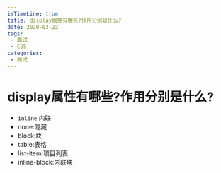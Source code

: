 ```yaml
---
isTimeLine: true
title: display属性有哪些?作用分别是什么?
date: 2020-03-22
tags:
 - 面试
 - CSS
categories:
 - 面试
---
```

# display属性有哪些?作用分别是什么?

* ``inline``:内联
* none:隐藏
* block:块
* table:表格
* list-item:项目列表
* inline-block:内联块

<comment/>
<tongji/>